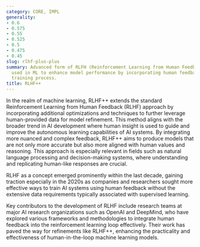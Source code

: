 ```yaml
---
category: CORE, IMPL
generality:
- 0.6
- 0.575
- 0.55
- 0.525
- 0.5
- 0.475
- 0.45
slug: rlhf-plus-plus
summary: Advanced form of RLFH (Reinforcement Learning from Human Feedback), a technique
  used in ML to enhance model performance by incorporating human feedback into the
  training process.
title: RLHF++
---
```


In the realm of machine learning, RLHF++ extends the standard Reinforcement Learning from Human Feedback (RLHF) approach by incorporating additional optimizations and techniques to further leverage human-provided data for model refinement. This method aligns with the broader trend in AI development where human insight is used to guide and improve the autonomous learning capabilities of AI systems. By integrating more nuanced and complex feedback, RLHF++ aims to produce models that are not only more accurate but also more aligned with human values and reasoning. This approach is especially relevant in fields such as natural language processing and decision-making systems, where understanding and replicating human-like responses are crucial.

RLHF as a concept emerged prominently within the last decade, gaining traction especially in the 2020s as companies and researchers sought more effective ways to train AI systems using human feedback without the extensive data requirements typically associated with supervised learning.

Key contributors to the development of RLHF include research teams at major AI research organizations such as OpenAI and DeepMind, who have explored various frameworks and methodologies to integrate human feedback into the reinforcement learning loop effectively. Their work has paved the way for refinements like RLHF++, enhancing the practicality and effectiveness of human-in-the-loop machine learning models.